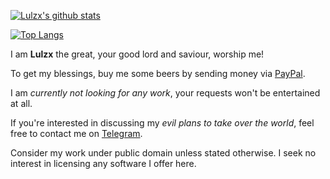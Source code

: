 [![Lulzx's github stats](https://github-readme-stats.vercel.app/api?username=lulzx&show_icons=true&count_private=true&include_all_commits=true)](https://rishabh.xyz)

[![Top Langs](https://github-readme-stats.vercel.app/api/top-langs/?username=lulzx&langs_count=10&hide=c,html,css,java,makefile,coffeescript&layout=compact)](https://github.com/lulzx)

I am **Lulzx** the great, your good lord and saviour, worship me!

To get my blessings, buy me some beers by sending money via [PayPal](https://www.paypal.me/lulzx).

I am *currently not looking for any work*, your requests won't be entertained at all.

If you're interested in discussing my *evil plans to take over the world*, feel free to contact me on [Telegram](https://t.me/lulzx).

Consider my work under public domain unless stated otherwise. I seek no interest in licensing any software I offer here.

